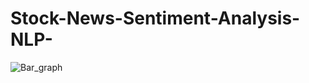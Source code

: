 # Stock-News-Sentiment-Analysis-NLP-
![Bar_graph](https://github.com/user-attachments/assets/34b46ea7-c01d-4194-a105-344d3cadf12b)
